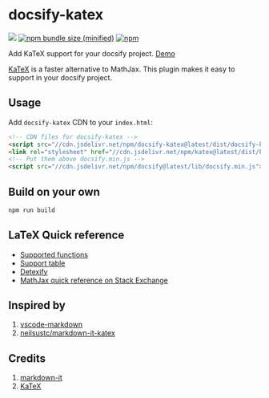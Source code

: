 # docsify-katex

[![](https://data.jsdelivr.com/v1/package/npm/docsify-katex/badge)](https://www.jsdelivr.com/package/npm/docsify-katex)
[![npm bundle size (minified)](https://img.shields.io/bundlephobia/min/docsify-katex.svg?style=flat-square)](https://www.npmjs.com/package/docsify-katex)
[![npm](https://img.shields.io/npm/v/docsify-katex.svg?style=flat-square)](https://www.npmjs.com/package/docsify-katex)

Add KaTeX support for your docsify project. [Demo](https://upupming.site/docsify-katex/docs)

[KaTeX](https://github.com/Khan/KaTeX) is a faster alternative to MathJax. This plugin makes it easy to support in your docsify project.

## Usage

Add `docsify-katex` CDN to your `index.html`:

```html
<!-- CDN files for docsify-katex -->
<script src="//cdn.jsdelivr.net/npm/docsify-katex@latest/dist/docsify-katex.js"></script>
<link rel="stylesheet" href="//cdn.jsdelivr.net/npm/katex@latest/dist/katex.min.css">
<!-- Put them above docsify.min.js -->
<script src="//cdn.jsdelivr.net/npm/docsify@latest/lib/docsify.min.js"></script>
```

## Build on your own

```bash
npm run build
```

## LaTeX Quick reference

+ [Supported functions](https://upupming.site/docsify-katex/docs/#/supported)
+ [Support table](https://upupming.site/docsify-katex/docs/#/support-table)
+ [Detexify](http://detexify.kirelabs.org/classify.html)
+ [MathJax quick reference on Stack Exchange](https://math.meta.stackexchange.com/questions/5020/mathjax-basic-tutorial-and-quick-reference)

## Inspired by

1. [vscode-markdown](https://github.com/neilsustc/vscode-markdown)
2. [neilsustc/markdown-it-katex](https://github.com/neilsustc/markdown-it-katex)

## Credits

1. [markdown-it](https://markdown-it.github.io/markdown-it/)
2. [KaTeX](https://github.com/Khan/KaTeX)